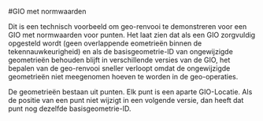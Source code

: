 #GIO met normwaarden

Dit is een technisch voorbeeld om geo-renvooi te demonstreren voor een GIO met normwaarden voor punten.
Het laat zien dat als een GIO zorgvuldig opgesteld wordt (geen overlappende eometrieën binnen de tekennauwkeurigheid)
en als de basisgeometrie-ID van ongewijzigde geometrieën behouden blijft in verschillende versies van de GIO,
het bepalen van de geo-renvooi sneller verloopt omdat de ongewijzigde geometrieën niet meegenomen hoeven te worden
in de geo-operaties.

De geometrieën bestaan uit punten. Elk punt is een aparte GIO-Locatie.
Als de positie van een punt niet wijzigt in een volgende versie, dan heeft dat punt nog dezelfde basisgeometrie-ID.
